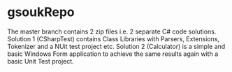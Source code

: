 # gsoukRepo
The master branch contains 2 zip files i.e. 2 separate C# code solutions. Solution 1 (CSharpTest) contains Class Libraries with Parsers, 
Extensions, Tokenizer and a NUit test project etc.
Solution 2 (Calculator) is a simple and basic Windows Form application to achieve the same results again with a basic Unit Test project.
